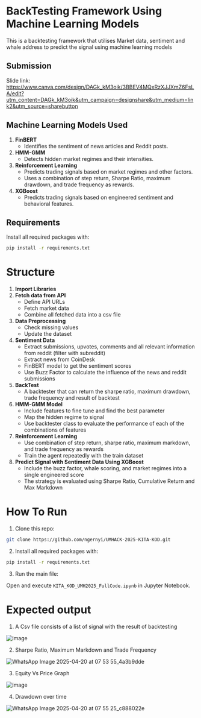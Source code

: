 # BackTesting Framework Using Machine Learning Models
This is a backtesting framework that utilises Market data, sentiment and whale address to predict the signal using machine learning models 

## Submission
Slide link: https://www.canva.com/design/DAGk_kM3oik/3BBEV4MQxRzXJJXmZ6FsLA/edit?utm_content=DAGk_kM3oik&utm_campaign=designshare&utm_medium=link2&utm_source=sharebutton
## Machine Learning Models Used

1. **FinBERT**
   - Identifies the sentiment of news articles and Reddit posts.
2. **HMM-GMM**
   - Detects hidden market regimes and their intensities.
3. **Reinforcement Learning**
   - Predicts trading signals based on market regimes and other factors.
   - Uses a combination of step return, Sharpe Ratio, maximum drawdown, and trade frequency as rewards.
4. **XGBoost**
   - Predicts trading signals based on engineered sentiment and behavioral features.


## Requirements

Install all required packages with:

```bash
pip install -r requirements.txt
```

# Structure
1. **Import Libraries**
2. **Fetch data from API**
   - Define API URLs
   - Fetch market data
   - Combine all fetched data into a csv file
3. **Data Preprocessing**
   - Check missing values
   - Update the dataset
4. **Sentiment Data**
   - Extract submissions, upvotes, comments and all relevant information from reddit (filter with subreddit)
   - Extract news from CoinDesk
   - FinBERT model to get the sentiment scores
   - Use Buzz Factor to calculate the influence of the news and reddit submissions
5. **BackTest**
   - A backtester that can return the sharpe ratio, maximum drawdown, trade frequency and result of backtest
6. **HMM-GMM Model**
   - Include features to fine tune and find the best parameter
   - Map the hidden regime to signal
   - Use backtester class to evaluate the performance of each of the combinations of features
7. **Reinforcement Learning**
   - Use combination of step return, sharpe ratio, maximum markdown, and trade frequency as rewards
   - Train the agent repeatedly with the train dataset
8. **Predict Signal with Sentiment Data Using XGBoost**
   - Include the buzz factor, whale scoring, and market regimes into a single engineered score
   - The strategy is evaluated using Sharpe Ratio, Cumulative Return and Max Markdown
     
# How To Run
1. Clone this repo:
```bash
git clone https://github.com/ngernyi/UMHACK-2025-KITA-KOD.git
```

2. Install all required packages with:

```bash
pip install -r requirements.txt
```

3. Run the main file:

Open and execute `KITA_KOD_UMH2025_FullCode.ipynb` in Jupyter Notebook.

# Expected output
1. A Csv file consists of a list of signal with the result of backtesting
   
![image](https://github.com/user-attachments/assets/8e88ecd0-d6e6-4a16-9f21-d9418328f222)

2. Sharpe Ratio, Maximum Markdown and Trade Frequency
   
![WhatsApp Image 2025-04-20 at 07 53 55_4a3b9dde](https://github.com/user-attachments/assets/36ec915b-6985-4cea-b38b-79da65020696)

3. Equity Vs Price Graph
   
![image](https://github.com/user-attachments/assets/aeb57e8b-ffa3-4d97-ae9a-3ea4202642e4)


4. Drawdown over time

![WhatsApp Image 2025-04-20 at 07 55 25_c888022e](https://github.com/user-attachments/assets/a887bfb3-f8c1-4bee-956c-606a9757a4cc)

